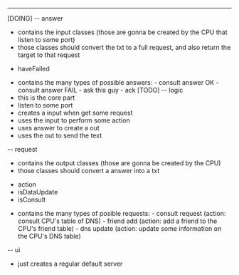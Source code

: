 ----------------------------------------------------------
[DOING]
-- answer
- contains the input classes (those are gonna be created by the CPU that listen to some port)
- those classes should convert the txt to a full request, and also return the target to that request
+ haveFailed
- contains the many types of possible answers:
                                        - consult answer OK
                                        - consult answer FAIL
                                        - ask this guy
                                        - ack
[TODO]
-- logic
- this is the core part
- listen to some port
- creates a input when get some request
- uses the input to perform some action
- uses answer to create a out
- uses the out to send the text

-- request
- contains the output classes (those are gonna be created by the CPU)
- those classes should convert a answer into a txt
+ action
+ isDataUpdate
+ isConsult
- contains the many types of posible requests:
                                        - consult request (action: consult CPU's table of DNS)
                                        - friend add (action: add a friend to the  CPU's friend table)
                                        - dns update (action: update some information on the CPU's DNS table)


-- ui
- just creates a regular default server
